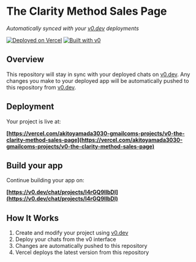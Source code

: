 # The Clarity Method Sales Page

*Automatically synced with your [v0.dev](https://v0.dev) deployments*

[![Deployed on Vercel](https://img.shields.io/badge/Deployed%20on-Vercel-black?style=for-the-badge&logo=vercel)](https://vercel.com/akitoyamada3030-gmailcoms-projects/v0-the-clarity-method-sales-page)
[![Built with v0](https://img.shields.io/badge/Built%20with-v0.dev-black?style=for-the-badge)](https://v0.dev/chat/projects/I4rGQ9IlbDl)

## Overview

This repository will stay in sync with your deployed chats on [v0.dev](https://v0.dev).
Any changes you make to your deployed app will be automatically pushed to this repository from [v0.dev](https://v0.dev).

## Deployment

Your project is live at:

**[https://vercel.com/akitoyamada3030-gmailcoms-projects/v0-the-clarity-method-sales-page](https://vercel.com/akitoyamada3030-gmailcoms-projects/v0-the-clarity-method-sales-page)**

## Build your app

Continue building your app on:

**[https://v0.dev/chat/projects/I4rGQ9IlbDl](https://v0.dev/chat/projects/I4rGQ9IlbDl)**

## How It Works

1. Create and modify your project using [v0.dev](https://v0.dev)
2. Deploy your chats from the v0 interface
3. Changes are automatically pushed to this repository
4. Vercel deploys the latest version from this repository